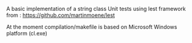 A basic implementation of a string class
Unit tests using lest framework from : https://github.com/martinmoene/lest

At the moment compilation/makefile is based on Microsoft Windows platform (cl.exe)
